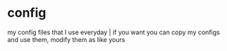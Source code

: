 # config
my config files that I use everyday | if you want you can copy my configs and use them, modify them as like yours
